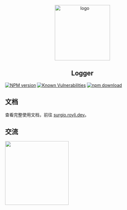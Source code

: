 <p align="center">
    <a href="https://surgio.royli.dev/" target="_blank">
        <img width="180" src="https://raw.githubusercontent.com/geekdada/surgio/master/docs/.vuepress/public/surgio-icon.png" alt="logo">
    </a>
</p>

<h2 align="center">Logger</h2>

[![NPM version][npm-image]][npm-url]
[![Known Vulnerabilities][snyk-image]][snyk-url]
[![npm download][download-image]][download-url]

[npm-image]: https://img.shields.io/npm/v/@surgio/logger.svg?style=flat-square
[npm-url]: https://npmjs.org/package/@surgio/logger
[snyk-image]: https://snyk.io/test/npm/@surgio/logger/badge.svg?style=flat-square
[snyk-url]: https://snyk.io/test/npm/@surgio/logger
[download-image]: https://img.shields.io/npm/dm/@surgio/logger.svg?style=flat-square
[download-url]: https://npmjs.org/package/@surgio/logger

## 文档

查看完整使用文档，前往 [surgio.royli.dev](https://surgio.royli.dev)。

## 交流

[<img width="207" src="https://raw.githubusercontent.com/geekdada/surgio/master/docs/.vuepress/public/join-telegram.png">](https://t.me/surgiotg)
